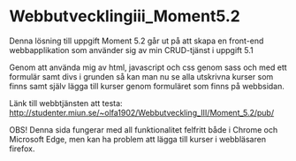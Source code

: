 # Webbutvecklingiii_Moment5.2

Denna lösning till uppgift Moment 5.2 går ut på att skapa en front-end webbapplikation som använder sig av min CRUD-tjänst i uppgift 5.1

Genom att använda mig av html, javascript och css genom sass och med ett formulär samt divs i grunden så kan man nu se alla utskrivna kurser som finns samt själv lägga till kurser genom formuläret som finns på webbsidan.

Länk till webbtjänsten att testa: http://studenter.miun.se/~olfa1902/Webbutveckling_III/Moment_5.2/pub/

OBS! Denna sida fungerar med all funktionalitet felfritt både i Chrome och Microsoft Edge, men kan ha problem att lägga till kurser i webbläsaren firefox.
